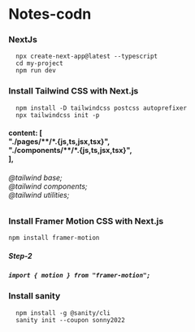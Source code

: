 # Notes-codn


<h3>NextJs </h3>
     
      npx create-next-app@latest --typescript
      cd my-project
      npm run dev


<h3>Install Tailwind CSS with Next.js</h3>
     
      npm install -D tailwindcss postcss autoprefixer
      npx tailwindcss init -p

<h4><h4>
content: [<br>
    "./pages/**/*.{js,ts,jsx,tsx}",<br>
    "./components/**/*.{js,ts,jsx,tsx}",<br>
  ],
    
 <h6>@tailwind base;<br>
@tailwind components;<br>
@tailwind utilities; <h6>

     
<h3>Install Framer Motion CSS with Next.js</h3>
  
    npm install framer-motion 
 <h5>Step-2<h5>
      
    import { motion } from "framer-motion";
     
<h3> Install sanity </h3>
     
      npm install -g @sanity/cli 
      sanity init --coupon sonny2022

        
   
